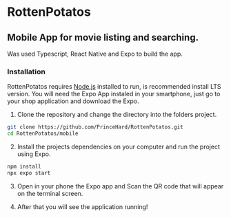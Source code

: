 # RottenPotatos

## Mobile App for movie listing and searching.

Was used Typescript, React Native and Expo to build the app.

### Installation

RottenPotatos requires [Node.js](https://nodejs.org/) installed to run, is recommended install LTS version.
You will need the Expo App instaled in your smartphone, just go to your shop application and download the Expo.

1. Clone the repository and change the directory into the folders project.
```sh
git clone https://github.com/PrinceHard/RottenPotatos.git
cd RottenPotatos/mobile
```

2. Install the projects dependencies on your computer and run the project using Expo.
```sh
npm install
npx expo start
```

3. Open in your phone the Expo app and Scan the QR code that will appear on the terminal screen. 

4. After that you will see the application running!
  
